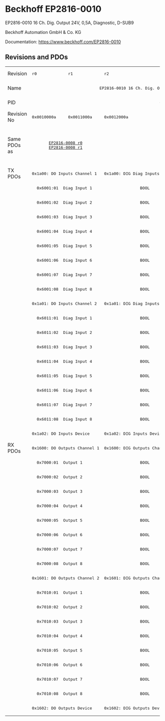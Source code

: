 # Beckhoff EP2816-0010

EP2816-0010 16 Ch. Dig. Output 24V, 0,5A, Diagnostic, D-SUB9

Beckhoff Automation GmbH & Co. KG

Documentation: <a href="https://www.beckhoff.com/EP2816-0010">https://www.beckhoff.com/EP2816-0010</a>

## Revisions and PDOs
<table>
<tr >
<td class="first">Revision</td>
<td ><pre>r0</pre></td>
<td ><pre>r1</pre></td>
<td ><pre>r2</pre></td>
<td ><pre>r3</pre></td>
<td ><pre>r4</pre></td>
<td ><pre>r5</pre></td>
<td ><pre>r6</pre></td>
</tr>
<tr >
<td class="first">Name</td>
<td  colspan=7 align="center"><pre>EP2816-0010 16 Ch. Dig. Output 24V, 0,5A, Diagnostic, D-SUB9</pre></td>
</tr>
<tr >
<td class="first">PID</td>
<td  colspan=7 align="center"><pre>0x0b004052</pre></td>
</tr>
<tr >
<td class="first">Revision No</td>
<td ><pre>0x0010000a</pre></td>
<td ><pre>0x0011000a</pre></td>
<td ><pre>0x0012000a</pre></td>
<td ><pre>0x0013000a</pre></td>
<td ><pre>0x0014000a</pre></td>
<td ><pre>0x0015000a</pre></td>
<td ><pre>0x0016000a</pre></td>
</tr>
<tr >
<td class="first">Same PDOs as</td>
<td  colspan=2 align="center"><pre><a href="EP2816-0008">EP2816-0008 r0</a><br/><a href="EP2816-0008">EP2816-0008 r1</a></pre></td>
<td ></td>
<td  colspan=3 align="center"><pre><a href="EP2816-0008">EP2816-0008 r3</a><br/><a href="EP2816-0008">EP2816-0008 r4</a><br/><a href="EP2816-0008">EP2816-0008 r5</a><br/><a href="EPP2816-0008">EPP2816-0008 r0</a><br/><a href="EPP2816-0008">EPP2816-0008 r1</a><br/><a href="EPP2816-0010">EPP2816-0010 r0</a><br/><a href="EPP2816-0010">EPP2816-0010 r1</a></pre></td>
<td ><pre><a href="EP2816-0008">EP2816-0008 r6</a><br/><a href="EPP2816-0003">EPP2816-0003 r0</a><br/><a href="EPP2816-0008">EPP2816-0008 r2</a><br/><a href="EPP2816-0010">EPP2816-0010 r2</a></pre></td>
</tr>
<tr class="txpdo pdosection">
<td class="first" rowspan=19 valign=top>TX PDOs</td>
<td colspan=2 align="left"><pre>0x1a00: DO Inputs Channel 1</pre></td>
<td><pre>0x1a00: DIG Diag Inputs Channel 1</pre></td>
<td colspan=4 align="left"><pre>0x1a00: DIG Diag Inputs  Channel 1</pre></td>
<td></td>
</tr>
<tr class="txpdo">
<td class="first" colspan=7 align="left"><pre>  0x6001:01  Diag Input 1                    BOOL</pre></td>
</tr>
<tr class="txpdo">
<td class="first" colspan=7 align="left"><pre>  0x6001:02  Diag Input 2                    BOOL</pre></td>
</tr>
<tr class="txpdo">
<td class="first" colspan=7 align="left"><pre>  0x6001:03  Diag Input 3                    BOOL</pre></td>
</tr>
<tr class="txpdo">
<td class="first" colspan=7 align="left"><pre>  0x6001:04  Diag Input 4                    BOOL</pre></td>
</tr>
<tr class="txpdo">
<td class="first" colspan=7 align="left"><pre>  0x6001:05  Diag Input 5                    BOOL</pre></td>
</tr>
<tr class="txpdo">
<td class="first" colspan=7 align="left"><pre>  0x6001:06  Diag Input 6                    BOOL</pre></td>
</tr>
<tr class="txpdo">
<td class="first" colspan=7 align="left"><pre>  0x6001:07  Diag Input 7                    BOOL</pre></td>
</tr>
<tr class="txpdo">
<td class="first" colspan=7 align="left"><pre>  0x6001:08  Diag Input 8                    BOOL</pre></td>
</tr>
<tr class="txpdo pdosection">
<td class="first" colspan=2 align="left"><pre>0x1a01: DO Inputs Channel 2</pre></td>
<td ><pre>0x1a01: DIG Diag Inputs Channel 2</pre></td>
<td  colspan=4 align="left"><pre>0x1a01: DIG Diag Inputs  Channel 2</pre></td>
</tr>
<tr class="txpdo">
<td class="first" colspan=7 align="left"><pre>  0x6011:01  Diag Input 1                    BOOL</pre></td>
</tr>
<tr class="txpdo">
<td class="first" colspan=7 align="left"><pre>  0x6011:02  Diag Input 2                    BOOL</pre></td>
</tr>
<tr class="txpdo">
<td class="first" colspan=7 align="left"><pre>  0x6011:03  Diag Input 3                    BOOL</pre></td>
</tr>
<tr class="txpdo">
<td class="first" colspan=7 align="left"><pre>  0x6011:04  Diag Input 4                    BOOL</pre></td>
</tr>
<tr class="txpdo">
<td class="first" colspan=7 align="left"><pre>  0x6011:05  Diag Input 5                    BOOL</pre></td>
</tr>
<tr class="txpdo">
<td class="first" colspan=7 align="left"><pre>  0x6011:06  Diag Input 6                    BOOL</pre></td>
</tr>
<tr class="txpdo">
<td class="first" colspan=7 align="left"><pre>  0x6011:07  Diag Input 7                    BOOL</pre></td>
</tr>
<tr class="txpdo">
<td class="first" colspan=7 align="left"><pre>  0x6011:08  Diag Input 8                    BOOL</pre></td>
</tr>
<tr class="txpdo pdosection">
<td class="first" colspan=2 align="left"><pre>0x1a02: DO Inputs Device</pre></td>
<td  colspan=5 align="left"><pre>0x1a02: DIG Inputs Device</pre></td>
</tr>
<tr class="rxpdo pdosection">
<td class="first" rowspan=19 valign=top>RX PDOs</td>
<td colspan=2 align="left"><pre>0x1600: DO Outputs Channel 1</pre></td>
<td colspan=5 align="left"><pre>0x1600: DIG Outputs Channel 1</pre></td>
<td></td>
</tr>
<tr class="rxpdo">
<td class="first" colspan=7 align="left"><pre>  0x7000:01  Output 1                        BOOL</pre></td>
</tr>
<tr class="rxpdo">
<td class="first" colspan=7 align="left"><pre>  0x7000:02  Output 2                        BOOL</pre></td>
</tr>
<tr class="rxpdo">
<td class="first" colspan=7 align="left"><pre>  0x7000:03  Output 3                        BOOL</pre></td>
</tr>
<tr class="rxpdo">
<td class="first" colspan=7 align="left"><pre>  0x7000:04  Output 4                        BOOL</pre></td>
</tr>
<tr class="rxpdo">
<td class="first" colspan=7 align="left"><pre>  0x7000:05  Output 5                        BOOL</pre></td>
</tr>
<tr class="rxpdo">
<td class="first" colspan=7 align="left"><pre>  0x7000:06  Output 6                        BOOL</pre></td>
</tr>
<tr class="rxpdo">
<td class="first" colspan=7 align="left"><pre>  0x7000:07  Output 7                        BOOL</pre></td>
</tr>
<tr class="rxpdo">
<td class="first" colspan=7 align="left"><pre>  0x7000:08  Output 8                        BOOL</pre></td>
</tr>
<tr class="rxpdo pdosection">
<td class="first" colspan=2 align="left"><pre>0x1601: DO Outputs Channel 2</pre></td>
<td  colspan=5 align="left"><pre>0x1601: DIG Outputs Channel 2</pre></td>
</tr>
<tr class="rxpdo">
<td class="first" colspan=7 align="left"><pre>  0x7010:01  Output 1                        BOOL</pre></td>
</tr>
<tr class="rxpdo">
<td class="first" colspan=7 align="left"><pre>  0x7010:02  Output 2                        BOOL</pre></td>
</tr>
<tr class="rxpdo">
<td class="first" colspan=7 align="left"><pre>  0x7010:03  Output 3                        BOOL</pre></td>
</tr>
<tr class="rxpdo">
<td class="first" colspan=7 align="left"><pre>  0x7010:04  Output 4                        BOOL</pre></td>
</tr>
<tr class="rxpdo">
<td class="first" colspan=7 align="left"><pre>  0x7010:05  Output 5                        BOOL</pre></td>
</tr>
<tr class="rxpdo">
<td class="first" colspan=7 align="left"><pre>  0x7010:06  Output 6                        BOOL</pre></td>
</tr>
<tr class="rxpdo">
<td class="first" colspan=7 align="left"><pre>  0x7010:07  Output 7                        BOOL</pre></td>
</tr>
<tr class="rxpdo">
<td class="first" colspan=7 align="left"><pre>  0x7010:08  Output 8                        BOOL</pre></td>
</tr>
<tr class="rxpdo pdosection">
<td class="first" colspan=2 align="left"><pre>0x1602: DO Outputs Device</pre></td>
<td  colspan=5 align="left"><pre>0x1602: DIG Outputs Device</pre></td>
</tr>
</table>
